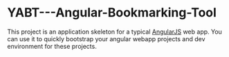 # YABT---Angular-Bookmarking-Tool

This project is an application skeleton for a typical [AngularJS](http://angularjs.org/) web app.
You can use it to quickly bootstrap your angular webapp projects and dev environment for these
projects.

